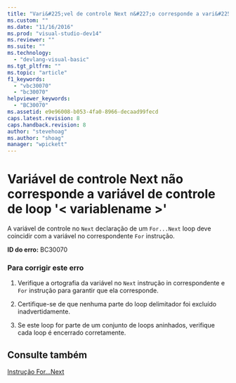 ```yaml
---
title: "Vari&#225;vel de controle Next n&#227;o corresponde a vari&#225;vel de controle de loop &#39;&lt; variablename &gt;&#39; | Microsoft Docs"
ms.custom: ""
ms.date: "11/16/2016"
ms.prod: "visual-studio-dev14"
ms.reviewer: ""
ms.suite: ""
ms.technology: 
  - "devlang-visual-basic"
ms.tgt_pltfrm: ""
ms.topic: "article"
f1_keywords: 
  - "vbc30070"
  - "bc30070"
helpviewer_keywords: 
  - "BC30070"
ms.assetid: e9e96008-b053-4fa0-8966-decaad99fecd
caps.latest.revision: 8
caps.handback.revision: 8
author: "stevehoag"
ms.author: "shoag"
manager: "wpickett"
---
```

# Vari&#225;vel de controle Next n&#227;o corresponde a vari&#225;vel de controle de loop &#39;&lt; variablename &gt;&#39;
A variável de controle no `Next` declaração de um `For...Next` loop deve coincidir com a variável no correspondente `For` instrução.  
  
 **ID do erro:** BC30070  
  
### Para corrigir este erro  
  
1.  Verifique a ortografia da variável no `Next` instrução in correspondente e `For` instrução para garantir que ela corresponde.  
  
2.  Certifique\-se de que nenhuma parte do loop delimitador foi excluído inadvertidamente.  
  
3.  Se este loop for parte de um conjunto de loops aninhados, verifique cada loop é encerrado corretamente.  
  
## Consulte também  
 [Instrução For...Next](../../visual-basic/language-reference/statements/for-next-statement.md)